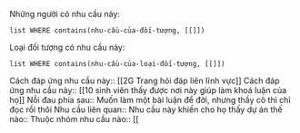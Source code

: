 Những người có nhu cầu này:
```dataview
list WHERE contains(nhu-cầu-của-đối-tượng, [[]])
```

Loại đối tượng có nhu cầu này:
```dataview
list WHERE contains(nhu-cầu-của-loại-đối-tượng, [[]])
```

Cách đáp ứng nhu cầu này:: [[2G Trang hỏi đáp liên lĩnh vực]]
Cách đáp ứng nhu cầu này:: [[10 sinh viên thấy được nơi này giúp làm khoá luận của họ]]
Nỗi đau phía sau:: Muốn làm một bài luận để đời, nhưng thầy cô thì chỉ đọc rồi thôi
Nhu cầu liên quan:: 
Nhu cầu này khiến cho họ thấy dự án thế nào:: 
Thuộc nhóm nhu cầu nào:: [[
